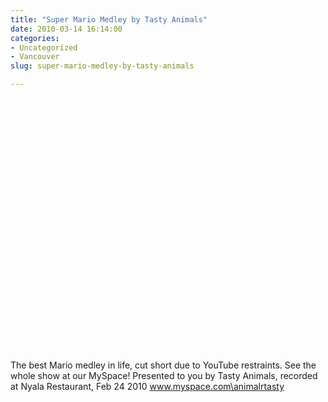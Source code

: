 ```yaml
---
title: "Super Mario Medley by Tasty Animals"
date: 2010-03-14 16:14:00
categories:
- Uncategorized
- Vancouver
slug: super-mario-medley-by-tasty-animals

---
```


<object width="660" height="405"><param name="movie" value="http://www.youtube.com/v/kwUCOs2YLLw&hl=en_US&fs=1&rel=0&border=1"></param><param name="allowFullScreen" value="true"></param><param name="allowscriptaccess" value="always"></param><embed src="http://www.youtube.com/v/kwUCOs2YLLw&hl=en_US&fs=1&rel=0&border=1" type="application/x-shockwave-flash" allowscriptaccess="always" allowfullscreen="true" width="660" height="405"></embed></object>

The best Mario medley in life, cut short due to YouTube restraints. See the whole show at our MySpace! Presented to you by Tasty Animals, recorded at Nyala Restaurant, Feb 24 2010
<a href="http://www.myspace.com/animalrtasty">www.myspace.com\animalrtasty</a>
